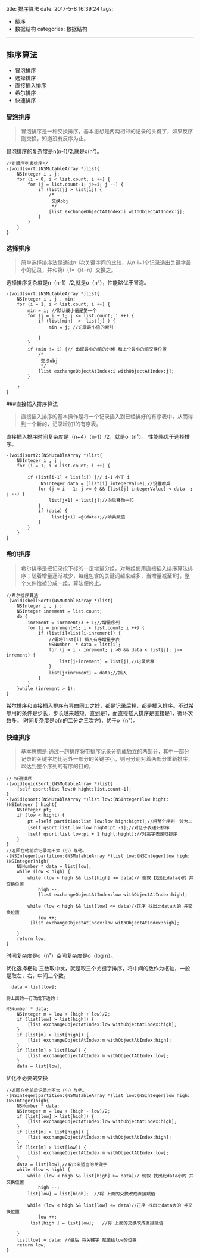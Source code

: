 title: 排序算法
date: 2017-5-8 16:39:24
tags:
- 排序
- 数据结构
categories: 数据结构
-------------
## 排序算法
- 冒泡排序
- 选择排序
- 直接插入排序
- 希尔排序
- 快速排序



### 冒泡排序

>冒泡排序是一种交换排序，基本思想是两两相邻的记录的关键字，如果反序则交换，知道没有反序为止。

冒泡排序的复杂度是n(n-1)/2,就是o(n²)。

```
/*对顺序列表排序*/
-(void)sort:(NSMutableArray *)list{
    NSInteger i , j;
    for (i = 0; i < list.count; i ++) {
        for (j = list.count-1; j>=i; j --) {
            if (list[j] > list[i]) {
                /*
                 交换obj
                 */
                [list exchangeObjectAtIndex:i withObjectAtIndex:j];
            }
        }
    }
}

```
### 选择排序
>简单选择排序法是通过n-i次关键字间的比较，从n-i+1个记录选出关键字最小的记录，并和第i（1=《i《=n）交换之。

选择排序复杂度是n（n-1）/2,就是o（n²），性能略优于冒泡。

```
-(void)sort:(NSMutableArray *)list{
    NSInteger i , j , min;
    for (i = 1; i < list.count; i ++) {
        min = i; //默认最小值是第一个
        for (j = i + 1; j <= list.count; j ++) {
            if (list[min]  >  list[j] ) {
                min = j; //记录最小值的索引
                
            }
        }
        if (min != i) {// 出现最小的值的时候 和上个最小的值交换位置
            /*
             交换obj
             */
            [list exchangeObjectAtIndex:i withObjectAtIndex:j];
        }
        
    }
}

```
###直接插入排序算法
>直接插入排序的基本操作是将一个记录插入到已经排好的有序表中，从而得到一个新的，记录增加1的有序表。


直接插入排序时间复杂度是（n+4）（n-1）/2，就是o（n²）。
性能略优于选择排序。
```
-(void)sort2:(NSMutableArray *)list{
    NSInteger i , j ;
    for (i = 1; i < list.count; i ++) {
       
        if (list[i-1] < list[i]) {// i-1 小于 i
             NSInteger data = [list[i] integerValue];//设置哨兵
            for (j = i - 1; j >= 0 && [list[j] integerValue] < data  ; j --) {
                list[j+1] = list[j];//向后移动一位
            }
            if (data) {
                 list[j+1] =@(data);//哨兵赋值
            }
        }
    }
}
```
### 希尔排序
>希尔排序是把记录按下标的一定增量分组，对每组使用直接插入排序算法排序；随着增量逐渐减少，每组包含的关键词越来越多，当增量减至1时，整个文件恰被分成一组，算法便终止。

```
//希尔排序算法
-(void)shellSort:(NSMutableArray *)list{
    NSInteger i , j ;
    NSInteger inrement = list.count;
    do {
        inrement = inrement/3 + 1;//增量序列
        for (i = inrement+1; i < list.count; i ++) {
            if (list[i]<list[i-inrement]) {
                //需将list[i] 插入有序增量字表
                NSNumber  * data = list[i];
                for (j = i - inrement; j >0 && data < list[j]; j-= inrement) {
                    list[j+inrement] = list[j];//记录后移
                }
                list[j+inrement] = data;//插入
            }
        }
    }while (inrement > 1);
}
```
希尔排序和直接插入排序有异曲同工之妙，都是记录后移，都是插入排序。不过希尔用的条件是步长，步长越来越短，直到是1，而直接插入排序是直接是1，循环次数多。
时间复杂度是o(n的二分之三次方)，优于o（n²）。

###  快速排序
>基本思想是:通过一趟排序将带排序记录分割成独立的两部分，其中一部分记录的关键字均比另外一部分的关键字小，则可分别对着两部分重新排序，以达到整个序列的有序的目的。

```
// 快速排序
-(void)quickSort:(NSMutableArray *)list{
    [self qsort:list low:0 hight:list.count-1];
}
-(void)qsort:(NSMutableArray *)list low:(NSInteger)low hight:(NSInteger ) hight{
    NSInteger pt;
    if (low < hight) {
        pt =[self partition:list low:low high:hight];//将整个序列一分为二
        [self qsort:list low:low hight:pt -1];//对低子表递归排序
        [self qsort:list low:pt + 1 hight:hight];//对高字表递归排序
    }
}
//返回在他前后记录均不大（小）与他。
-(NSInteger)partition:(NSMutableArray *)list low:(NSInteger)low high:(NSInteger)high{
    NSNumber * data = list[low];
    while (low < high) {
        while (low < high && list[high] >= data)// 倒叙 找出比data小的 并交换位置
            high --;
            [list exchangeObjectAtIndex:low withObjectAtIndex:high];
        
        while (low < high && list[low] <= data)//正序 找出比data大的 并交换位置
            low ++;
         [list exchangeObjectAtIndex:low withObjectAtIndex:high];
        
    }
    return low;
}

```
时间复杂度是o（n²）空间复杂度是o（log n）。

优化选择枢轴
三数取中发，就是取三个关键字排序，将中间的数作为枢轴，一般是取左，右，中间三个数。
```
  data = list[low];

将上面的一行改成下边的：

NSNumber * data;
    NSInteger m = low + (high + low)/2;
    if (list[low] > list[high]) {
        [list exchangeObjectAtIndex:low withObjectAtIndex:high];
    }
    if (list[m] > list[high]) {
        [list exchangeObjectAtIndex:m withObjectAtIndex:high];
    }
    if (list[m] > list[low]) {
        [list exchangeObjectAtIndex:m withObjectAtIndex:low];
    }
    data = list[low];

```
优化不必要的交换
```
//返回在他前后记录均不大（小）与他。
-(NSInteger)partition:(NSMutableArray *)list low:(NSInteger)low high:(NSInteger)high{
    NSNumber * data;
    NSInteger m = low + (high - low)/2;
    if (list[low] > list[high]) {
        [list exchangeObjectAtIndex:low withObjectAtIndex:high];
    }
    if (list[m] > list[high]) {
        [list exchangeObjectAtIndex:m withObjectAtIndex:high];
    }
    if (list[m] > list[low]) {
        [list exchangeObjectAtIndex:m withObjectAtIndex:low];
    }
    data = list[low];//取出来适当的关键字
    while (low < high) {
        while (low < high && list[high] >= data)// 倒叙 找出比data小的 并交换位置
            high --;
        list[low] = list[high];  //将 上面的交换改成直接赋值
        
        while (low < high && list[low] <= data)//正序 找出比data大的 并交换位置
            low ++;
         list[high ] = list[low];   //将 上面的交换改成直接赋值
        
    }
    list[low] = data; //最后 将关键字 赋值给low的位置
    return low;
}
```







